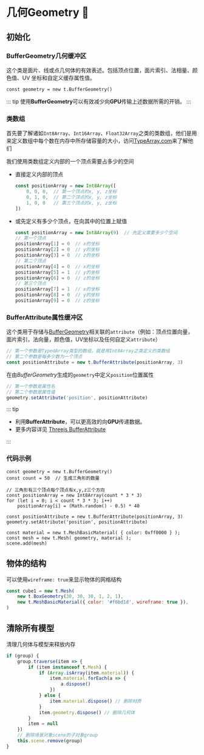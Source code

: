 # 几何Geometry :ice_cube:

## 初始化

### BufferGeometry几何缓冲区

这个类是面片、线或点几何体的有效表述。包括顶点位置，面片索引、法相量、颜色值、UV 坐标和自定义缓存属性值。

```JS
const geometry = new t.BufferGeometry()
```

::: tip
使用**BufferGeometry**可以有效减少向**GPU**传输上述数据所需的开销。
:::

### 类数组

首先要了解诸如`Int8Array`、`Int16Array`、`Float32Array`之类的类数组，他们是用来定义数组中每个数在内存中所存储容量的大小，访问[TypeArray.com](http://www.yanhuangxueyuan.com/Javascript/typeArray.html)来了解他们

我们使用类数组定义内部的一个顶点需要占多少的空间

- 直接定义内部的顶点

    ```js
    const positionArray = new Int8Array([
        0, 0, 0,  // 第一个顶点的x, y, z坐标
        0, 1, 0,  // 第二个顶点的x, y, z坐标
        1, 0, 0   // 第三个顶点的x, y, z坐标
    ])
    ```

- 或先定义有多少个顶点，在向其中的位置上赋值

    ```js
    const positionArray = new Int8Array(9)  // 先定义需要多少个空间
    // 第一个顶点
    positionArray[1] = 0  // x的坐标
    positionArray[2] = 0  // y的坐标
    positionArray[3] = 0  // z的坐标
    // 第二个顶点
    positionArray[4] = 0  // x的坐标
    positionArray[5] = 1  // y的坐标
    positionArray[6] = 0  // z的坐标
    // 第三个顶点
    positionArray[7] = 1  // x的坐标
    positionArray[8] = 0  // y的坐标
    positionArray[9] = 0  // z的坐标
    ```

### BufferAttribute属性缓冲区

这个类用于存储与[BufferGeometry](/threejs/geometry.html#buffergeometry几何缓冲区)相关联的`attribute`（例如：顶点位置向量，面片索引，法向量，颜色值，UV坐标以及任何自定义`attribute`）

```js
// 第一个参数是TypedArray类型的数组，就是用Int8Array之类定义的类数组
// 第二个参数是每多少数为一个顶点
const positionAttribute = new t.BufferAttribute(positionArray, 3)
```
  
在由*BufferGeometry*生成的`geometry`中定义`position`位置属性

```js
// 第一个参数是属性名
// 第二个参数是属性值
geometry.setAttribute('position', positionAttribute)
```

::: tip

- 利用**BufferAttribute**，可以更高效的向**GPU**传递数据。
- 更多内容详见 [Threejs BufferAttribute](https://threejs.org/docs/index.html?q=BufferAttribute#api/zh/core/BufferAttribute)

:::

### 代码示例

```js:line-numbers {9-10}
const geometry = new t.BufferGeometry()
const count = 50  // 生成三角形的数量

// 三角形有三个顶点每个顶点有x,y,z三个方向 
const positionArray = new Int8Array(count * 3 * 3) 
for (let i = 0; i < count * 3 * 3; i++)
    positionArray[i] = (Math.random() - 0.5) * 40

const positionAttribute = new t.BufferAttribute(positionArray, 3)
geometry.setAttribute('position', positionAttribute)

const material = new t.MeshBasicMaterial( { color: 0xff0000 } );
const mesh = new t.Mesh( geometry, material );
scene.add(mesh)
```

## 物体的结构

可以使用`wireframe: true`来显示物体的网格结构

  ```js
  const cube1 = new t.Mesh(
      new t.BoxGeometry(30, 30, 30, 1, 2, 1),
      new t.MeshBasicMaterial({ color: '#f6bd1d', wireframe: true }),
  )
  ```

## 清除所有模型

清理几何体与模型来释放内存

  ```js
  if (group) {
      group.traverse(item => {
          if (item instanceof t.Mesh) {
              if (Array.isArray(item.material)) {
                  item.material.forEach(a => {
                      a.dispose()
                  })
              } else {
                  item.material.dispose() // 删除材质
              }
              item.geometry.dispose() // 删除几何体
          }
          item = null
      })
      // 删除场景对象scene的子对象group
      this.scene.remove(group)
  }
  ```
